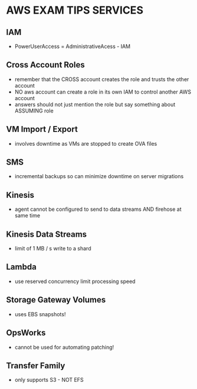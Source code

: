 # AWS EXAM TIPS SERVICES

## IAM

- PowerUserAccess = AdministrativeAcess - IAM

## Cross Account Roles

- remember that the CROSS account creates the role and trusts the other account
- NO aws account can create a role in its own IAM to control another AWS account
- answers should not just mention the role but say something about ASSUMING role

## VM Import / Export

- involves downtime as VMs are stopped to create OVA files

## SMS

- incremental backups so can minimize downtime on server migrations

## Kinesis

- agent cannot be configured to send to data streams AND firehose at same time

## Kinesis Data Streams

- limit of 1 MB / s write to a shard

## Lambda

- use reserved concurrency limit processing speed

## Storage Gateway Volumes

- uses EBS snapshots!

## OpsWorks

- cannot be used for automating patching!

## Transfer Family

- only supports S3 - NOT EFS
